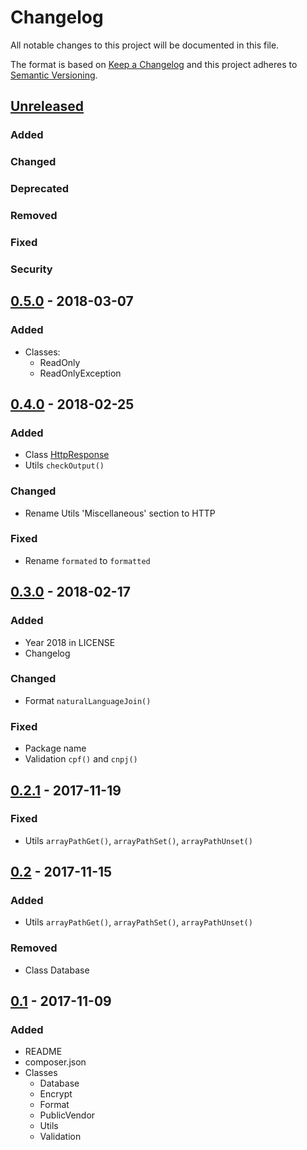# Changelog

All notable changes to this project will be documented in this file.

The format is based on [Keep a Changelog](http://keepachangelog.com/en/1.0.0/)
and this project adheres to [Semantic Versioning](http://semver.org/spec/v2.0.0.html).


## [Unreleased]

### Added

### Changed

### Deprecated

### Removed

### Fixed

### Security


## [0.5.0] - 2018-03-07

### Added
- Classes:
  - ReadOnly
  - ReadOnlyException


## [0.4.0] - 2018-02-25

### Added
- Class [HttpResponse]
- Utils `checkOutput()`

### Changed
- Rename Utils 'Miscellaneous' section to HTTP

### Fixed
- Rename `formated` to `formatted`


## [0.3.0] - 2018-02-17

### Added
- Year 2018 in LICENSE
- Changelog

### Changed
- Format `naturalLanguageJoin()`

### Fixed
- Package name
- Validation `cpf()` and `cnpj()`


## [0.2.1] - 2017-11-19

### Fixed
- Utils `arrayPathGet()`, `arrayPathSet()`, `arrayPathUnset()`


## [0.2] - 2017-11-15

### Added
- Utils `arrayPathGet()`, `arrayPathSet()`, `arrayPathUnset()`

### Removed
- Class Database


## [0.1] - 2017-11-09

### Added
- README
- composer.json
- Classes
  - Database
  - Encrypt
  - Format
  - PublicVendor
  - Utils
  - Validation


[Unreleased]: https://github.com/aryelgois/utils/compare/v0.5.0...develop
[0.5.0]: https://github.com/aryelgois/utils/compare/v0.4.0...v0.5.0
[0.4.0]: https://github.com/aryelgois/utils/compare/v0.3.0...v0.4.0
[0.3.0]: https://github.com/aryelgois/utils/compare/v0.2.1...v0.3.0
[0.2.1]: https://github.com/aryelgois/utils/compare/v0.2...v0.2.1
[0.2]: https://github.com/aryelgois/utils/compare/v0.1...v0.2
[0.1]: https://github.com/aryelgois/utils/compare/0f8027cfd83300abdc2a944364c33afd0e9d6e7e...v0.1

[HttpResponse]: https://gist.github.com/aryelgois/e577aa73ebbe1463532ab8a584e3d16c
